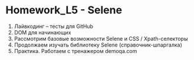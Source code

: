 # Homework_L5 - Selene

1. Лайвкодинг – тесты для GitHub
2. DOM для начинающих
3. Рассмотрим базовые возможности Selene и CSS / Xpath-селекторы
4. Продолжаем изучать библиотеку Selene (справочник-шпаргалка)
5. Практика. Работаем с тренажером demoqa.com